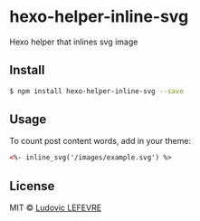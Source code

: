 # hexo-helper-inline-svg

Hexo helper that inlines svg image


## Install

``` bash
$ npm install hexo-helper-inline-svg --save
```

## Usage

To count post content words, add in your theme:

```html
<%- inline_svg('/images/example.svg') %>
```

## License

MIT © [Ludovic LEFEVRE](http://www.ludoviclefevre.fr)
